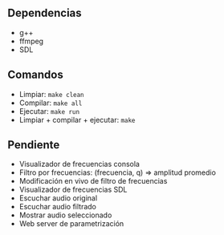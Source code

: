 ## Dependencias

-  g++
-  ffmpeg
-  SDL

## Comandos

-  Limpiar: `make clean`
-  Compilar: `make all`
-  Ejecutar: `make run`
-  Limpiar + compilar + ejecutar: `make`

## Pendiente

-  Visualizador de frecuencias consola
-  Filtro por frecuencias: (frecuencia, q) => amplitud promedio
-  Modificación en vivo de filtro de frecuencias
-  Visualizador de frecuencias SDL
-  Escuchar audio original
-  Escuchar audio filtrado
-  Mostrar audio seleccionado
-  Web server de parametrización
